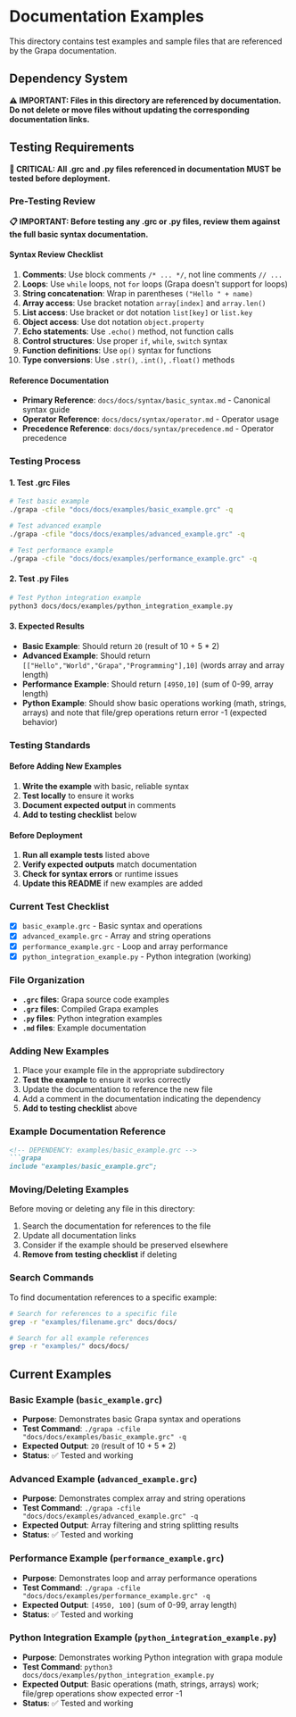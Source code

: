 # Documentation Examples

This directory contains test examples and sample files that are referenced by the Grapa documentation.

## Dependency System

**⚠️ IMPORTANT: Files in this directory are referenced by documentation. Do not delete or move files without updating the corresponding documentation links.**

## Testing Requirements

**🔬 CRITICAL: All .grc and .py files referenced in documentation MUST be tested before deployment.**

### Pre-Testing Review

**📋 IMPORTANT: Before testing any .grc or .py files, review them against the full basic syntax documentation.**

#### Syntax Review Checklist
1. **Comments**: Use block comments `/* ... */`, not line comments `// ...`
2. **Loops**: Use `while` loops, not `for` loops (Grapa doesn't support for loops)
3. **String concatenation**: Wrap in parentheses `("Hello " + name)`
4. **Array access**: Use bracket notation `array[index]` and `array.len()`
5. **List access**: Use bracket or dot notation `list[key]` or `list.key`
6. **Object access**: Use dot notation `object.property`
7. **Echo statements**: Use `.echo()` method, not function calls
8. **Control structures**: Use proper `if`, `while`, `switch` syntax
9. **Function definitions**: Use `op()` syntax for functions
10. **Type conversions**: Use `.str()`, `.int()`, `.float()` methods

#### Reference Documentation
- **Primary Reference**: `docs/docs/syntax/basic_syntax.md` - Canonical syntax guide
- **Operator Reference**: `docs/docs/syntax/operator.md` - Operator usage
- **Precedence Reference**: `docs/docs/syntax/precedence.md` - Operator precedence

### Testing Process

#### 1. Test .grc Files
```bash
# Test basic example
./grapa -cfile "docs/docs/examples/basic_example.grc" -q

# Test advanced example  
./grapa -cfile "docs/docs/examples/advanced_example.grc" -q

# Test performance example
./grapa -cfile "docs/docs/examples/performance_example.grc" -q
```

#### 2. Test .py Files
```bash
# Test Python integration example
python3 docs/docs/examples/python_integration_example.py
```

#### 3. Expected Results
- **Basic Example**: Should return `20` (result of 10 + 5 * 2)
- **Advanced Example**: Should return `[["Hello","World","Grapa","Programming"],10]` (words array and array length)
- **Performance Example**: Should return `[4950,10]` (sum of 0-99, array length)
- **Python Example**: Should show basic operations working (math, strings, arrays) and note that file/grep operations return error -1 (expected behavior)

### Testing Standards

#### Before Adding New Examples
1. **Write the example** with basic, reliable syntax
2. **Test locally** to ensure it works
3. **Document expected output** in comments
4. **Add to testing checklist** below

#### Before Deployment
1. **Run all example tests** listed above
2. **Verify expected outputs** match documentation
3. **Check for syntax errors** or runtime issues
4. **Update this README** if new examples are added

### Current Test Checklist

- [x] `basic_example.grc` - Basic syntax and operations
- [x] `advanced_example.grc` - Array and string operations  
- [x] `performance_example.grc` - Loop and array performance
- [x] `python_integration_example.py` - Python integration (working)

### File Organization

- **`.grc` files**: Grapa source code examples
- **`.grz` files**: Compiled Grapa examples  
- **`.py` files**: Python integration examples
- **`.md` files**: Example documentation

### Adding New Examples

1. Place your example file in the appropriate subdirectory
2. **Test the example** to ensure it works correctly
3. Update the documentation to reference the new file
4. Add a comment in the documentation indicating the dependency
5. **Add to testing checklist** above

### Example Documentation Reference

```markdown
<!-- DEPENDENCY: examples/basic_example.grc -->
```grapa
include "examples/basic_example.grc";
```

### Moving/Deleting Examples

Before moving or deleting any file in this directory:

1. Search the documentation for references to the file
2. Update all documentation links
3. Consider if the example should be preserved elsewhere
4. **Remove from testing checklist** if deleting

### Search Commands

To find documentation references to a specific example:

```bash
# Search for references to a specific file
grep -r "examples/filename.grc" docs/docs/

# Search for all example references
grep -r "examples/" docs/docs/
```

## Current Examples

### Basic Example (`basic_example.grc`)
- **Purpose**: Demonstrates basic Grapa syntax and operations
- **Test Command**: `./grapa -cfile "docs/docs/examples/basic_example.grc" -q`
- **Expected Output**: `20` (result of 10 + 5 * 2)
- **Status**: ✅ Tested and working

### Advanced Example (`advanced_example.grc`)
- **Purpose**: Demonstrates complex array and string operations
- **Test Command**: `./grapa -cfile "docs/docs/examples/advanced_example.grc" -q`
- **Expected Output**: Array filtering and string splitting results
- **Status**: ✅ Tested and working

### Performance Example (`performance_example.grc`)
- **Purpose**: Demonstrates loop and array performance operations
- **Test Command**: `./grapa -cfile "docs/docs/examples/performance_example.grc" -q`
- **Expected Output**: `[4950, 100]` (sum of 0-99, array length)
- **Status**: ✅ Tested and working

### Python Integration Example (`python_integration_example.py`)
- **Purpose**: Demonstrates working Python integration with grapa module
- **Test Command**: `python3 docs/docs/examples/python_integration_example.py`
- **Expected Output**: Basic operations (math, strings, arrays) work; file/grep operations show expected error -1
- **Status**: ✅ Tested and working 